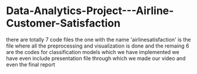 # Data-Analytics-Project---Airline-Customer-Satisfaction
there are totally 7 code files 
the one with the name 'airlinesatisfaction' is the file where all the preprocessing and visualization is done
and the remaing 6 are the codes for classification models which we have implemented 
we have even include presentation file through which we made our video and even the final report
